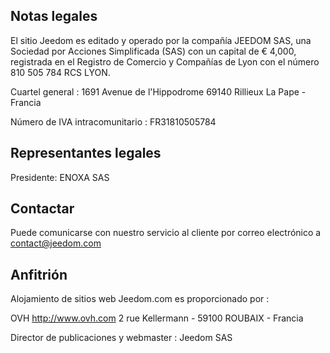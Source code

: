 ## Notas legales

El sitio Jeedom es editado y operado por la compañía JEEDOM SAS, una Sociedad por Acciones Simplificada (SAS) con un capital de € 4,000, registrada en el Registro de Comercio y Compañías de Lyon con el número 810 505 784 RCS LYON.

Cuartel general : 1691 Avenue de l'Hippodrome 69140 Rillieux La Pape - Francia

Número de IVA intracomunitario : FR31810505784

## Representantes legales

Presidente: ENOXA SAS

## Contactar

Puede comunicarse con nuestro servicio al cliente por correo electrónico a contact@jeedom.com

## Anfitrión

Alojamiento de sitios web Jeedom.com es proporcionado por :

OVH
http://www.ovh.com
2 rue Kellermann - 59100 ROUBAIX - Francia

Director de publicaciones y webmaster : Jeedom SAS
